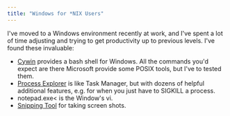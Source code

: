 ```yaml
---
title: "Windows for *NIX Users"
---
```

I've moved to a Windows environment recently at work, and I've spent a lot of time adjusting and trying to get productivity up to previous levels. I've found these invaluable:

<ul>
<li><a href="http://www.cygwin.com/">Cywin</a> provides a bash shell for Windows. All the commands you'd expect are there Microsoft provide some POSIX tools, but I've to tested them.</li>
<li><a href="http://en.wikipedia.org/wiki/Process_Explorer">Process Explorer</a> is like Task Manager,  but with dozens of helpful additional features, e.g. for when you just have to SIGKILL a process.</li>
<li>notepad.exe< is the Window's vi.</li>
<li><a href="http://windows.microsoft.com/en-GB/windows7/products/features/snipping-tool">Snipping Tool</a> for taking screen shots.</li>
<ul>
